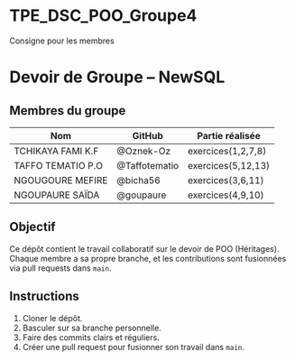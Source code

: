 # TPE_DSC_POO_Groupe4
Consigne pour les membres

# Devoir de Groupe – NewSQL

## Membres du groupe

| Nom                | GitHub                  | Partie réalisée      |
|--------------------|-------------------------|----------------------|
| TCHIKAYA FAMI K.F  | @Oznek-Oz               | exercices(1,2,7,8)   |
| TAFFO TEMATIO P.O  | @Taffotematio           | exercices(5,12,13)   |
| NGOUGOURE MEFIRE   | @bicha56                | exercices(3,6,11)    |
| NGOUPAURE SAÏDA    | @goupaure               | exercices(4,9,10)    |

## Objectif

Ce dépôt contient le travail collaboratif sur le devoir de POO (Héritages). Chaque membre a sa propre branche, et les contributions sont fusionnées via pull requests dans `main`.

## Instructions

1. Cloner le dépôt.
2. Basculer sur sa branche personnelle.
3. Faire des commits clairs et réguliers.
4. Créer une pull request pour fusionner son travail dans `main`.
